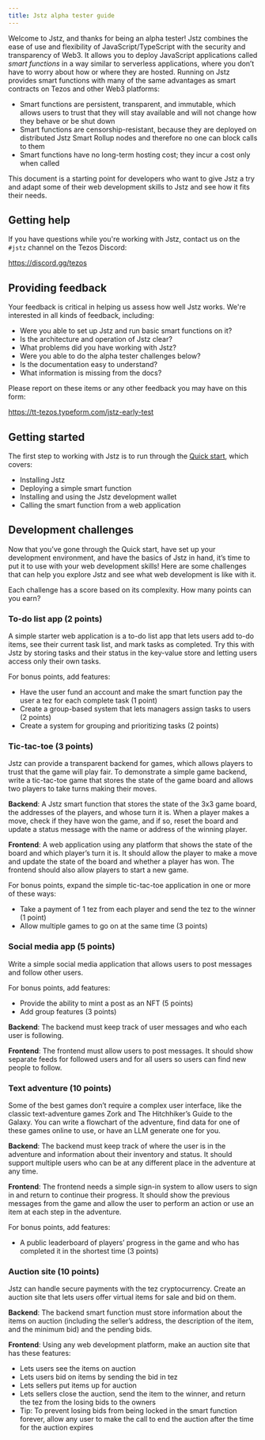 ```yaml
---
title: Jstz alpha tester guide
---
```


Welcome to Jstz, and thanks for being an alpha tester! Jstz combines the ease of use and flexibility of JavaScript/TypeScript with the security and transparency of Web3.
It allows you to deploy JavaScript applications called _smart functions_ in a way similar to serverless applications, where you don’t have to worry about how or where they are hosted.
Running on Jstz provides smart functions with many of the same advantages as smart contracts on Tezos and other Web3 platforms:

- Smart functions are persistent, transparent, and immutable, which allows users to trust that they will stay available and will not change how they behave or be shut down
- Smart functions are censorship-resistant, because they are deployed on distributed Jstz Smart Rollup nodes and therefore no one can block calls to them
- Smart functions have no long-term hosting cost; they incur a cost only when called

This document is a starting point for developers who want to give Jstz a try and adapt some of their web development skills to Jstz and see how it fits their needs.

## Getting help

If you have questions while you're working with Jstz, contact us on the `#jstz` channel on the Tezos Discord:

https://discord.gg/tezos

## Providing feedback

Your feedback is critical in helping us assess how well Jstz works.
We're interested in all kinds of feedback, including:

- Were you able to set up Jstz and run basic smart functions on it?
- Is the architecture and operation of Jstz clear?
- What problems did you have working with Jstz?
- Were you able to do the alpha tester challenges below?
- Is the documentation easy to understand?
- What information is missing from the docs?

Please report on these items or any other feedback you may have on this form:

https://tt-tezos.typeform.com/jstz-early-test

## Getting started

The first step to working with Jstz is to run through the [Quick start](https://jstz-dev.github.io/jstz/quick_start), which covers:

- Installing Jstz
- Deploying a simple smart function
- Installing and using the Jstz development wallet
- Calling the smart function from a web application

## Development challenges

Now that you’ve gone through the Quick start, have set up your development environment, and have the basics of Jstz in hand, it’s time to put it to use with your web development skills!
Here are some challenges that can help you explore Jstz and see what web development is like with it.

Each challenge has a score based on its complexity.
How many points can you earn?

### To-do list app (2 points)

A simple starter web application is a to-do list app that lets users add to-do items, see their current task list, and mark tasks as completed.
Try this with Jstz by storing tasks and their status in the key-value store and letting users access only their own tasks.

For bonus points, add features:

- Have the user fund an account and make the smart function pay the user a tez for each complete task (1 point)
- Create a group-based system that lets managers assign tasks to users (2 points)
- Create a system for grouping and prioritizing tasks (2 points)

### Tic-tac-toe (3 points)

Jstz can provide a transparent backend for games, which allows players to trust that the game will play fair.
To demonstrate a simple game backend, write a tic-tac-toe game that stores the state of the game board and allows two players to take turns making their moves.

**Backend**: A Jstz smart function that stores the state of the 3x3 game board, the addresses of the players, and whose turn it is.
When a player makes a move, check if they have won the game, and if so, reset the board and update a status message with the name or address of the winning player.

**Frontend**: A web application using any platform that shows the state of the board and which player’s turn it is.
It should allow the player to make a move and update the state of the board and whether a player has won.
The frontend should also allow players to start a new game.

For bonus points, expand the simple tic-tac-toe application in one or more of these ways:

- Take a payment of 1 tez from each player and send the tez to the winner (1 point)
- Allow multiple games to go on at the same time (3 points)

### Social media app (5 points)

Write a simple social media application that allows users to post messages and follow other users.

For bonus points, add features:

- Provide the ability to mint a post as an NFT (5 points)
- Add group features (3 points)

**Backend**: The backend must keep track of user messages and who each user is following.

**Frontend**: The frontend must allow users to post messages.
It should show separate feeds for followed users and for all users so users can find new people to follow.

### Text adventure (10 points)

Some of the best games don’t require a complex user interface, like the classic text-adventure games Zork and The Hitchhiker’s Guide to the Galaxy.
You can write a flowchart of the adventure, find data for one of these games online to use, or have an LLM generate one for you.

**Backend**: The backend must keep track of where the user is in the adventure and information about their inventory and status.
It should support multiple users who can be at any different place in the adventure at any time.

**Frontend**: The frontend needs a simple sign-in system to allow users to sign in and return to continue their progress.
It should show the previous messages from the game and allow the user to perform an action or use an item at each step in the adventure.

For bonus points, add features:

- A public leaderboard of players’ progress in the game and who has completed it in the shortest time (3 points)

### Auction site (10 points)

Jstz can handle secure payments with the tez cryptocurrency.
Create an auction site that lets users offer virtual items for sale and bid on them.

**Backend**: The backend smart function must store information about the items on auction (including the seller’s address, the description of the item, and the minimum bid) and the pending bids.

**Frontend**: Using any web development platform, make an auction site that has these features:

- Lets users see the items on auction
- Lets users bid on items by sending the bid in tez
- Lets sellers put items up for auction
- Lets sellers close the auction, send the item to the winner, and return the tez from the losing bids to the owners
- Tip: To prevent losing bids from being locked in the smart function forever, allow any user to make the call to end the auction after the time for the auction expires

